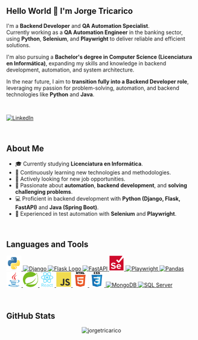 ## Hello World 👋 I'm Jorge Tricarico

I'm a **Backend Developer** and **QA Automation Specialist**.  
Currently working as a **QA Automation Engineer** in the banking sector, using **Python**, **Selenium**, and **Playwright** to deliver reliable and efficient solutions.  

I'm also pursuing a **Bachelor's degree in Computer Science (Licenciatura en Informática)**, expanding my skills and knowledge in backend development, automation, and system architecture.  

In the near future, I aim to **transition fully into a Backend Developer role**, leveraging my passion for problem-solving, automation, and backend technologies like **Python** and **Java**.

<br/>

[![LinkedIn](https://icongr.am/fontawesome/linkedin.svg?size=28&color=70c8ff)](https://www.linkedin.com/in/jorge-tricarico/)

<br/>

## About Me  

- 🎓 Currently studying **Licenciatura en Informática**.  
- 🌱 Continuously learning new technologies and methodologies.  
- 🔎 Actively looking for new job opportunities.  
- 🚀 Passionate about **automation**, **backend development**, and **solving challenging problems**.  
- 💻 Proficient in backend development with **Python (Django, Flask, FastAPI)** and **Java (Spring Boot)**.  
- 🤖 Experienced in test automation with **Selenium** and **Playwright**.  

<br/>

## Languages and Tools

<p align="left">  
  <a href="https://www.python.org/" target="_blank" rel="noreferrer"> 
    <img src="https://raw.githubusercontent.com/devicons/devicon/master/icons/python/python-original.svg" alt="Python" width="40" height="40"/> 
  </a> 
  <a href="https://www.djangoproject.com/" target="_blank" rel="noreferrer">
    <img src="https://logodix.com/logo/1735072.png" alt="Django" width="40" height="40"/>
  </a>
  <a href="https://flask.palletsprojects.com/" target="_blank" rel="noreferrer">
    <img src="https://flask.palletsprojects.com/en/stable/_images/flask-horizontal.png" alt="Flask Logo" style="max-width: 100%; height: auto;">
  </a>
  <a href="https://fastapi.tiangolo.com/" target="_blank" rel="noreferrer">
    <img src="https://icon.icepanel.io/Technology/svg/FastAPI.svg" alt="FastAPI" width="40" height="40"/>
  </a>
  <a href="https://www.selenium.dev/" target="_blank" rel="noreferrer"> 
    <img src="https://raw.githubusercontent.com/devicons/devicon/master/icons/selenium/selenium-original.svg" alt="Selenium" width="40" height="40"/> 
  </a>
  <a href="https://playwright.dev/" target="_blank" rel="noreferrer">
    <img src="https://playwright.dev/img/playwright-logo.svg" alt="Playwright" width="40" height="40"/>
  </a>
  <a href="https://pandas.pydata.org/" target="_blank" rel="noreferrer">
    <img src="https://miro.medium.com/v2/resize:fit:770/0*fto5mNElXLZ8TCZr.png" alt="Pandas" width="40" height="40"/>
  </a>
  <a href="https://www.java.com/" target="_blank" rel="noreferrer"> 
    <img src="https://raw.githubusercontent.com/devicons/devicon/master/icons/java/java-original.svg" alt="Java" width="40" height="40"/> 
  </a> 
  <a href="https://spring.io/" target="_blank" rel="noreferrer"> 
    <img src="https://raw.githubusercontent.com/devicons/devicon/master/icons/spring/spring-original.svg" alt="Spring Boot" width="40" height="40"/> 
  </a> 
  <a href="https://reactjs.org/" target="_blank" rel="noreferrer"> 
    <img src="https://raw.githubusercontent.com/devicons/devicon/master/icons/react/react-original-wordmark.svg" alt="React" width="40" height="40"/> 
  </a> 
  <a href="https://developer.mozilla.org/en-US/docs/Web/JavaScript" target="_blank" rel="noreferrer"> 
    <img src="https://raw.githubusercontent.com/devicons/devicon/master/icons/javascript/javascript-original.svg" alt="JavaScript" width="40" height="40"/> 
  </a> 
  <a href="https://www.w3.org/html/" target="_blank" rel="noreferrer"> 
    <img src="https://raw.githubusercontent.com/devicons/devicon/master/icons/html5/html5-original-wordmark.svg" alt="HTML5" width="40" height="40"/> 
  </a> 
  <a href="https://www.w3schools.com/css/" target="_blank" rel="noreferrer"> 
    <img src="https://raw.githubusercontent.com/devicons/devicon/master/icons/css3/css3-original-wordmark.svg" alt="CSS3" width="40" height="40"/> 
  </a> 
  <a href="https://www.mongodb.com/" target="_blank" rel="noreferrer">
    <img src="https://cdn.icon-icons.com/icons2/2415/PNG/96/mongodb_original_wordmark_logo_icon_146425.png" alt="MongoDB" width="40" height="40"/>
  </a>
  <a href="https://www.microsoft.com/en-us/sql-server" target="_blank" rel="noreferrer">
    <img src="https://upload.wikimedia.org/wikipedia/commons/8/87/Sql_data_base_with_logo.png" alt="SQL Server" width="40" height="40"/>
  </a>
</p> 

<br/>

## GitHub Stats  

<p align="center">
  <img src="https://github-readme-stats.vercel.app/api?username=jorgetricarico&show_icons=true&locale=en" alt="jorgetricarico" />
</p>  
